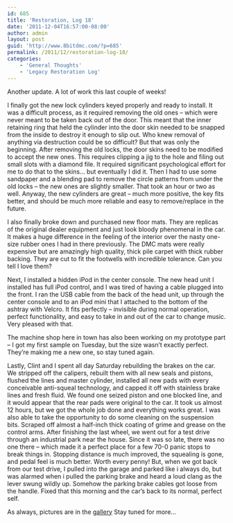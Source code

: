 ```yaml
---
id: 685
title: 'Restoration, Log 18'
date: '2011-12-04T16:57:00-08:00'
author: admin
layout: post
guid: 'http://www.8bitdmc.com/?p=685'
permalink: /2011/12/restoration-log-18/
categories:
    - 'General Thoughts'
    - 'Legacy Restoration Log'
---
```


Another update. A lot of work this last couple of weeks!

I finally got the new lock cylinders keyed properly and ready to install. It was a difficult process, as it required removing the old ones – which were never meant to be taken back out of the door. This meant that the inner retaining ring that held the cylinder into the door skin needed to be snapped from the inside to destroy it enough to slip out. Who knew removal of anything via destruction could be so difficult? But that was only the beginning. After removing the old locks, the door skins need to be modified to accept the new ones. This requires clipping a jig to the hole and filing out small slots with a diamond file. It required significant psychological effort for me to do that to the skins… but eventually I did it. Then I had to use some sandpaper and a blending pad to remove the circle patterns from under the old locks – the new ones are slightly smaller. That took an hour or two as well. Anyway, the new cylinders are great – much more positive, the key fits better, and should be much more reliable and easy to remove/replace in the future.

I also finally broke down and purchased new floor mats. They are replicas of the original dealer equipment and just look bloody phenomenal in the car. It makes a huge difference in the feeling of the interior over the nasty one-size rubber ones I had in there previously. The DMC mats were really expensive but are amazingly high quality, thick pile carpet with thick rubber backing. They are cut to fit the footwells with incredible tolerance. Can you tell I love them?

Next, I installed a hidden iPod in the center console. The new head unit I installed has full iPod control, and I was tired of having a cable plugged into the front. I ran the USB cable from the back of the head unit, up through the center console and to an iPod mini that I attached to the bottom of the ashtray with Velcro. It fits perfectly – invisible during normal operation, perfect functionality, and easy to take in and out of the car to change music. Very pleased with that.

The machine shop here in town has also been working on my prototype part – I got my first sample on Tuesday, but the size wasn’t exactly perfect. They’re making me a new one, so stay tuned again.

Lastly, Clint and I spent all day Saturday rebuilding the brakes on the car. We stripped off the calipers, rebuilt them with all new seals and pistons, flushed the lines and master cylinder, installed all new pads with every conceivable anti-squeal technology, and capped it off with stainless brake lines and fresh fluid. We found one seized piston and one blocked line, and it would appear that the rear pads were original to the car. It took us almost 12 hours, but we got the whole job done and everything works great. I was also able to take the opportunity to do some cleaning on the suspension bits. Scraped off almost a half-inch thick coating of grime and grease on the control arms. After finishing the last wheel, we went out for a test drive through an industrial park near the house. Since it was so late, there was no one there – which made it a perfect place for a few 70-0 panic stops to break things in. Stopping distance is much improved, the squealing is gone, and pedal feel is much better. Worth every penny! But, when we got back from our test drive, I pulled into the garage and parked like i always do, but was alarmed when i pulled the parking brake and heard a loud clang as the lever swung wildly up. Somehow the parking brake cables got loose from the handle. Fixed that this morning and the car’s back to its normal, perfect self.

As always, pictures are in the [gallery](https://www.orangeoblivion.com/gallery/index.php?/category/repair-log-details-of-repairs-made) Stay tuned for more…